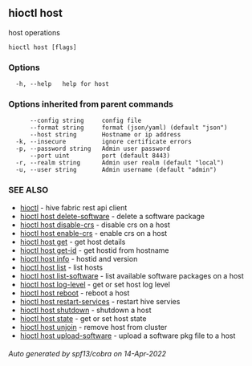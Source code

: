 ## hioctl host

host operations

```
hioctl host [flags]
```

### Options

```
  -h, --help   help for host
```

### Options inherited from parent commands

```
      --config string     config file
      --format string     format (json/yaml) (default "json")
      --host string       Hostname or ip address
  -k, --insecure          ignore certificate errors
  -p, --password string   Admin user password
      --port uint         port (default 8443)
  -r, --realm string      Admin user realm (default "local")
  -u, --user string       Admin username (default "admin")
```

### SEE ALSO

* [hioctl](hioctl.md)	 - hive fabric rest api client
* [hioctl host delete-software](hioctl_host_delete-software.md)	 - delete a software package
* [hioctl host disable-crs](hioctl_host_disable-crs.md)	 - disable crs on a host
* [hioctl host enable-crs](hioctl_host_enable-crs.md)	 - enable crs on a host
* [hioctl host get](hioctl_host_get.md)	 - get host details
* [hioctl host get-id](hioctl_host_get-id.md)	 - get hostid from hostname
* [hioctl host info](hioctl_host_info.md)	 - hostid and version
* [hioctl host list](hioctl_host_list.md)	 - list hosts
* [hioctl host list-software](hioctl_host_list-software.md)	 - list available software packages on a host
* [hioctl host log-level](hioctl_host_log-level.md)	 - get or set host log level
* [hioctl host reboot](hioctl_host_reboot.md)	 - reboot a host
* [hioctl host restart-services](hioctl_host_restart-services.md)	 - restart hive servies
* [hioctl host shutdown](hioctl_host_shutdown.md)	 - shutdown a host
* [hioctl host state](hioctl_host_state.md)	 - get or set host state
* [hioctl host unjoin](hioctl_host_unjoin.md)	 - remove host from cluster
* [hioctl host upload-software](hioctl_host_upload-software.md)	 - upload a software pkg file to a host

###### Auto generated by spf13/cobra on 14-Apr-2022
